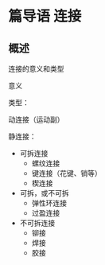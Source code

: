 # 篇导语 连接

## 概述

连接的意义和类型

意义

类型：

动连接（运动副）

静连接：

- 可拆连接
  - 螺纹连接
  - 键连接（花键、销等）
  - 楔连接
- 可拆，或不可拆
  - 弹性环连接
  - 过盈连接
- 不可拆连接
  - 铆接
  - 焊接
  - 胶接